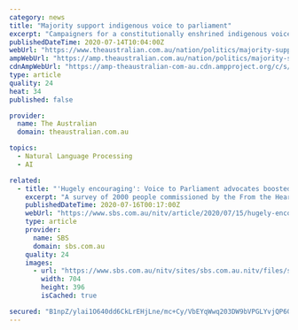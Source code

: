 ```yaml
---
category: news
title: "Majority support indigenous voice to parliament"
excerpt: "Campaigners for a constitutionally enshrined indigenous voice to parliament have been buoyed by polling indicating support for the concept is increasing."
publishedDateTime: 2020-07-14T10:04:00Z
webUrl: "https://www.theaustralian.com.au/nation/politics/majority-support-indigenous-voice-to-parliament/news-story/48d882868f8817cbb0b860c3dcea18e3"
ampWebUrl: "https://amp.theaustralian.com.au/nation/politics/majority-support-indigenous-voice-to-parliament/news-story/48d882868f8817cbb0b860c3dcea18e3"
cdnAmpWebUrl: "https://amp-theaustralian-com-au.cdn.ampproject.org/c/s/amp.theaustralian.com.au/nation/politics/majority-support-indigenous-voice-to-parliament/news-story/48d882868f8817cbb0b860c3dcea18e3"
type: article
quality: 24
heat: 34
published: false

provider:
  name: The Australian
  domain: theaustralian.com.au

topics:
  - Natural Language Processing
  - AI

related:
  - title: "'Hugely encouraging': Voice to Parliament advocates boosted by poll"
    excerpt: "A survey of 2000 people commissioned by the From the Heart campaign has found that a majority would support a constitutionally-enshrined Aboriginal advisory body to parliament if a referendum were held today."
    publishedDateTime: 2020-07-16T00:17:00Z
    webUrl: "https://www.sbs.com.au/nitv/article/2020/07/15/hugely-encouraging-voice-parliament-advocates-boosted-poll"
    type: article
    provider:
      name: SBS
      domain: sbs.com.au
    quality: 24
    images:
      - url: "https://www.sbs.com.au/nitv/sites/sbs.com.au.nitv/files/styles/full/public/47443956_1274849549319634_1645359957727510528_n.jpg?itok=WV8K2UqZ"
        width: 704
        height: 396
        isCached: true

secured: "B1npZ/ylai1O640dd6CkLrEHjLne/mc+Cy/VbEYqWwq203DW9bVPGLYvjQP60gz+NJKgvAGHAkR0LBMD2HONqUyG9Qo/3oNVtwMlEXyB3qaOkfRgmcEGn5O6qRVb/0/D2cb7t1azi8kS+wDCbPD5ZCpk9Xj+hHVThMmcTT4FQLnrqXIk02UZrbPtarrMs8bUr7SWI8pMkuXdK837zRIbPmMBUn0KyWbChCarznp+UIbNXAjhdJN/dzmyqJbnLsEs80hC+37I/Hc6lpGxa5eUNTpNespYjrGjF/YTINUBPq2WbyywtDUisPMbb37P8rA0gYpx/L3X6IpPENBdW44W5g==;TUSYqaM6qE+NJvNLf9dnsg=="
---
```


